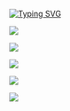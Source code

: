 [![Typing SVG](https://readme-typing-svg.herokuapp.com?color=%2336BCF7&lines=Hello+my+friend)](https://git.io/typing-svg)

![](https://github-profile-summary-cards.vercel.app/api/cards/profile-details?username=demon3t&theme=solarized_dark)

![](https://github-profile-summary-cards.vercel.app/api/cards/most-commit-language?username=demon3t&theme=solarized_dark)

![](https://github-profile-summary-cards.vercel.app/api/cards/repos-per-language?username=demon3t&theme=solarized_dark)

![](https://github-profile-summary-cards.vercel.app/api/cards/stats?username=demon3t&theme=solarized_dark)

![](https://github-profile-summary-cards.vercel.app/api/cards/productive-time?username=demon3t&theme=solarized_dark)
